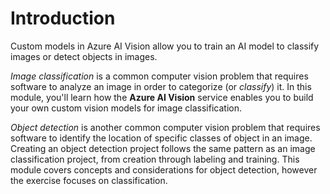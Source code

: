 
# 
# Introduction

Custom models in Azure AI Vision allow you to train an AI model to classify images or detect objects in images.

*Image classification* is a common computer vision problem that requires software to analyze an image in order to categorize (or *classify*) it. In this module, you'll learn how the **Azure AI Vision** service enables you to build your own custom vision models for image classification.

*Object detection* is another common computer vision problem that requires software to identify the location of specific classes of object in an image. Creating an object detection project follows the same pattern as an image classification project, from creation through labeling and training. This module covers concepts and considerations for object detection, however the exercise focuses on classification.




